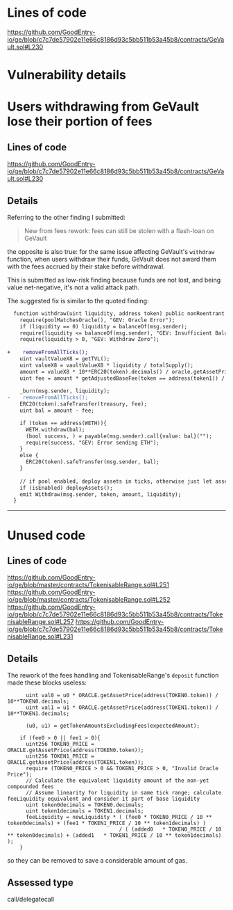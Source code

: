 # Lines of code

https://github.com/GoodEntry-io/ge/blob/c7c7de57902e11e66c8186d93c5bb511b53a45b8/contracts/GeVault.sol#L230


# Vulnerability details

# Users withdrawing from GeVault lose their portion of fees

## Lines of code

https://github.com/GoodEntry-io/ge/blob/c7c7de57902e11e66c8186d93c5bb511b53a45b8/contracts/GeVault.sol#L230

## Details

Referring to the other finding I submitted:
> New from fees rework: fees can still be stolen with a flash-loan on GeVault

the opposite is also true: for the same issue affecting GeVault's `withdraw` function, when users withdraw their funds, GeVault does not award them with the fees accrued by their stake before withdrawal.

This is submitted as low-risk finding because funds are not lost, and being value net-negative, it's not a valid attack path.

The suggested fix is similar to the quoted finding:
```diff
  function withdraw(uint liquidity, address token) public nonReentrant returns (uint amount) {
    require(poolMatchesOracle(), "GEV: Oracle Error");
    if (liquidity == 0) liquidity = balanceOf(msg.sender);
    require(liquidity <= balanceOf(msg.sender), "GEV: Insufficient Balance");
    require(liquidity > 0, "GEV: Withdraw Zero");
    
+    removeFromAllTicks(); 
    uint vaultValueX8 = getTVL();
    uint valueX8 = vaultValueX8 * liquidity / totalSupply();
    amount = valueX8 * 10**ERC20(token).decimals() / oracle.getAssetPrice(token);
    uint fee = amount * getAdjustedBaseFee(token == address(token1)) / 1e4;
    
    _burn(msg.sender, liquidity);
-    removeFromAllTicks();
    ERC20(token).safeTransfer(treasury, fee);
    uint bal = amount - fee;

    if (token == address(WETH)){
      WETH.withdraw(bal);
      (bool success, ) = payable(msg.sender).call{value: bal}("");
      require(success, "GEV: Error sending ETH");
    }
    else {
      ERC20(token).safeTransfer(msg.sender, bal);
    }
    
    // if pool enabled, deploy assets in ticks, otherwise just let assets sit here until totally withdrawn
    if (isEnabled) deployAssets();
    emit Withdraw(msg.sender, token, amount, liquidity);
  }
```

-----

# Unused code

## Lines of code

https://github.com/GoodEntry-io/ge/blob/master/contracts/TokenisableRange.sol#L251
https://github.com/GoodEntry-io/ge/blob/master/contracts/TokenisableRange.sol#L252
https://github.com/GoodEntry-io/ge/blob/c7c7de57902e11e66c8186d93c5bb511b53a45b8/contracts/TokenisableRange.sol#L257
https://github.com/GoodEntry-io/ge/blob/c7c7de57902e11e66c8186d93c5bb511b53a45b8/contracts/TokenisableRange.sol#L231

## Details

The rework of the fees handling and TokenisableRange's `deposit` function made these blocks useless:
```Solidity
      uint val0 = u0 * ORACLE.getAssetPrice(address(TOKEN0.token)) / 10**TOKEN0.decimals;
      uint val1 = u1 * ORACLE.getAssetPrice(address(TOKEN1.token)) / 10**TOKEN1.decimals;
```

```Solidity
      (u0, u1) = getTokenAmountsExcludingFees(expectedAmount);
```

```Solidity
    if (fee0 > 0 || fee1 > 0){
      uint256 TOKEN0_PRICE = ORACLE.getAssetPrice(address(TOKEN0.token));
      uint256 TOKEN1_PRICE = ORACLE.getAssetPrice(address(TOKEN1.token));
      require (TOKEN0_PRICE > 0 && TOKEN1_PRICE > 0, "Invalid Oracle Price");
      // Calculate the equivalent liquidity amount of the non-yet compounded fees
      // Assume linearity for liquidity in same tick range; calculate feeLiquidity equivalent and consider it part of base liquidity 
      uint token0decimals = TOKEN0.decimals;
      uint token1decimals = TOKEN1.decimals;
      feeLiquidity = newLiquidity * ( (fee0 * TOKEN0_PRICE / 10 ** token0decimals) + (fee1 * TOKEN1_PRICE / 10 ** token1decimals) )   
                                    / ( (added0   * TOKEN0_PRICE / 10 ** token0decimals) + (added1   * TOKEN1_PRICE / 10 ** token1decimals) ); 
    }
```
so they can be removed to save a considerable amount of gas.







## Assessed type

call/delegatecall